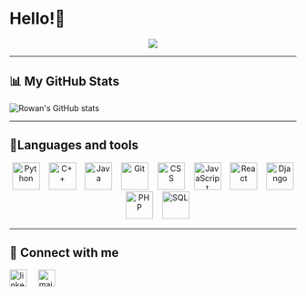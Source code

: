# Hello!👋
<p align="center">
<img src="https://readme-typing-svg.demolab.com?font=Inconsolata+&size=30&pause=1000&color=85BEFD&center=true&vCenter=true&random=false&width=435&lines=Hello+World!;Rowan+Here!;FCAI+Student" >
</p>
<hr>


##  📊 My GitHub Stats

![Rowan's GitHub stats](https://github.com/rowanammar/terminal-readme/blob/3b7cf966b3fa83a90049c87fe040e9eb0a0eec43/github_stats.svg)
<hr>


## 🔮Languages and tools
<p align="center">
  <img src="https://cdn.jsdelivr.net/gh/devicons/devicon/icons/python/python-original.svg" width="48" alt="Python"/>&nbsp;&nbsp;&nbsp;
  <img src="https://cdn.jsdelivr.net/gh/devicons/devicon/icons/cplusplus/cplusplus-original.svg" width="48" alt="C++"/>&nbsp;&nbsp;&nbsp;
  <img src="https://cdn.jsdelivr.net/gh/devicons/devicon/icons/java/java-original.svg" width="48" alt="Java"/>&nbsp;&nbsp;&nbsp;
  <img src="https://cdn.jsdelivr.net/gh/devicons/devicon/icons/git/git-original.svg" width="48" alt="Git"/>&nbsp;&nbsp;&nbsp;
  <img src="https://cdn.jsdelivr.net/gh/devicons/devicon/icons/css3/css3-original.svg" width="48" alt="CSS"/>&nbsp;&nbsp;&nbsp;
  <img src="https://cdn.jsdelivr.net/gh/devicons/devicon/icons/javascript/javascript-original.svg" width="48" alt="JavaScript"/>&nbsp;&nbsp;&nbsp;
  <img src="https://cdn.jsdelivr.net/gh/devicons/devicon/icons/react/react-original.svg" width="48" alt="React"/>&nbsp;&nbsp;&nbsp;
  <img src="https://cdn.jsdelivr.net/gh/devicons/devicon/icons/django/django-plain.svg" width="48" alt="Django"/>&nbsp;&nbsp;&nbsp;
  <img src="https://cdn.jsdelivr.net/gh/devicons/devicon/icons/php/php-original.svg" width="48" alt="PHP"/>&nbsp;&nbsp;&nbsp;
  <img src="https://cdn.jsdelivr.net/gh/devicons/devicon/icons/mysql/mysql-original.svg" width="48" alt="SQL"/>
</p>


<hr>

<!--## 🎶Listening to
 &nbsp;
[![spotify-github-profile](https://spotify-github-profile.vercel.app/api/view?uid=d09f217t96w8s61w8jwflnuka&cover_image=true&theme=natemoo-re&show_offline=false&background_color=121212&interchange=true&bar_color=800040&bar_color_cover=true)](https://github.com/kittinan/spotify-github-profile)-->


## 🤝 Connect with me

<!--[![LinkedIn](https://www.vectorlogo.zone/logos/linkedin/linkedin-icon.svg )](www.linkedin.com/in/rawan-ehab-226435261)-->
<a href="www.linkedin.com/in/rawan523" target="_blank"><img src="https://www.vectorlogo.zone/logos/linkedin/linkedin-icon.svg" width="30px" alt="linkedin"></a>
&nbsp; &nbsp;
<a href="mailto:rawanehab523@gmail.com"><img src="https://www.vectorlogo.zone/logos/gmail/gmail-icon.svg" width="30px" alt="mail"></a> 
&nbsp; &nbsp;

